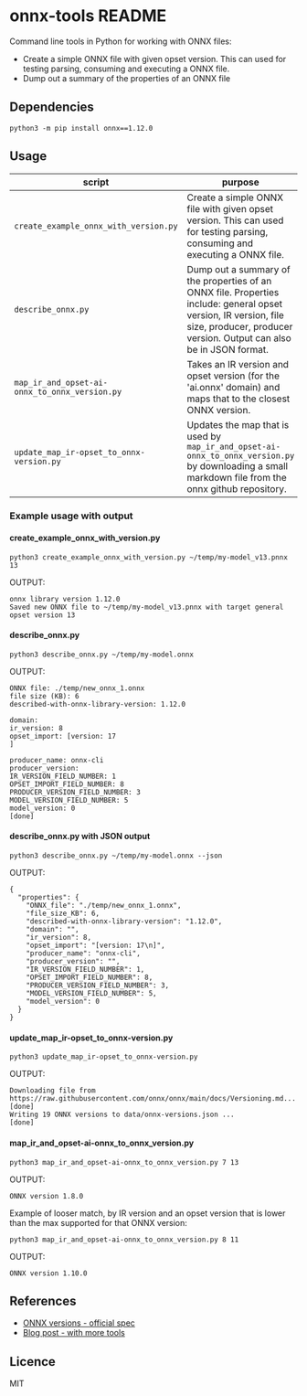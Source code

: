 # onnx-tools README

Command line tools in Python for working with ONNX files:

- Create a simple ONNX file with given opset version. This can used for testing parsing, consuming and executing a ONNX file.
- Dump out a summary of the properties of an ONNX file

## Dependencies

`python3 -m pip install onnx==1.12.0`

## Usage

| script | purpose | usage |
|---|---|---|
| `create_example_onnx_with_version.py` | Create a simple ONNX file with given opset version. This can used for testing parsing, consuming and executing a ONNX file. | `python3 create_example_onnx_with_version.py <output file path> <general opset version>` |
| `describe_onnx.py` | Dump out a summary of the properties of an ONNX file. Properties include: general opset version, IR version, file size, producer, producer version. Output can also be in JSON format. | `python3 describe_onnx.py <onnx file path> [--json]` |
| `map_ir_and_opset-ai-onnx_to_onnx_version.py` | Takes an IR version and opset version (for the 'ai.onnx' domain) and maps that to the closest ONNX version. | `python3 map_ir_and_opset-ai-onnx_to_onnx_version <IR version> <opset version>` |
| `update_map_ir-opset_to_onnx-version.py` | Updates the map that is used by `map_ir_and_opset-ai-onnx_to_onnx_version.py` by downloading a small markdown file from the onnx github repository. | `python3 update_map_ir-opset_to_onnx-version.py` |

### Example usage with output

#### create_example_onnx_with_version.py

```
python3 create_example_onnx_with_version.py ~/temp/my-model_v13.pnnx 13
```

OUTPUT:
```
onnx library version 1.12.0
Saved new ONNX file to ~/temp/my-model_v13.pnnx with target general opset version 13
```

#### describe_onnx.py

```
python3 describe_onnx.py ~/temp/my-model.onnx
```

OUTPUT:
```
ONNX file: ./temp/new_onnx_1.onnx
file size (KB): 6
described-with-onnx-library-version: 1.12.0

domain: 
ir_version: 8
opset_import: [version: 17
]

producer_name: onnx-cli
producer_version: 
IR_VERSION_FIELD_NUMBER: 1
OPSET_IMPORT_FIELD_NUMBER: 8
PRODUCER_VERSION_FIELD_NUMBER: 3
MODEL_VERSION_FIELD_NUMBER: 5
model_version: 0
[done]
 ```


#### describe_onnx.py with JSON output

```
python3 describe_onnx.py ~/temp/my-model.onnx --json
```

OUTPUT:
```
{
  "properties": {
    "ONNX_file": "./temp/new_onnx_1.onnx",
    "file_size_KB": 6,
    "described-with-onnx-library-version": "1.12.0",
    "domain": "",
    "ir_version": 8,
    "opset_import": "[version: 17\n]",
    "producer_name": "onnx-cli",
    "producer_version": "",
    "IR_VERSION_FIELD_NUMBER": 1,
    "OPSET_IMPORT_FIELD_NUMBER": 8,
    "PRODUCER_VERSION_FIELD_NUMBER": 3,
    "MODEL_VERSION_FIELD_NUMBER": 5,
    "model_version": 0
  }
}
```

#### update_map_ir-opset_to_onnx-version.py

```
python3 update_map_ir-opset_to_onnx-version.py
```

OUTPUT:
```
Downloading file from https://raw.githubusercontent.com/onnx/onnx/main/docs/Versioning.md...
[done]
Writing 19 ONNX versions to data/onnx-versions.json ...
[done]
```

#### map_ir_and_opset-ai-onnx_to_onnx_version.py

```
python3 map_ir_and_opset-ai-onnx_to_onnx_version.py 7 13
```

OUTPUT:
```
ONNX version 1.8.0
```

Example of looser match, by IR version and an opset version that is lower than the max supported for that ONNX version:
```
python3 map_ir_and_opset-ai-onnx_to_onnx_version.py 8 11
```

OUTPUT:
```
ONNX version 1.10.0
```

## References

- [ONNX versions - official spec](https://github.com/onnx/onnx/blob/main/docs/Versioning.md)
- [Blog post - with more tools](https://antipatterns.blogspot.com/2022/11/versions-and-properties-of-onnx-machine.html)

## Licence

MIT
